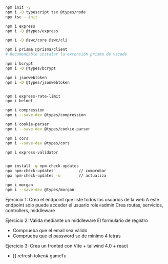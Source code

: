 ```bash
npm init -y
npm i -D typescript tsx @types/node
npx tsc --init

npm i express
npm i -D @types/express

npm i -D @swc/core @swc/cli 

npm i prisma @prisma/client 
# Recomendable instalar la extensión prisma de vscode

npm i bcrypt
npm i -D @types/bcrypt

npm i jsonwebtoken
npm i -D @types/jsonwebtoken


npm i express-rate-limit
npm i helmet

npm i compression
npm i --save-dev @types/compression

npm i cookie-parser
npm i --save-dev @types/cookie-parser

npm i cors
npm i --save-dev @types/cors

npm i express-validator


npm install -g npm-check-updates
npx npm-check-updates           // comprobar
npx npm-check-updates -u        // actualiza

npm i morgan
npm i --save-dev @types/morgan
```

Ejercicio 1:
Crea el endpoint que liste todos los usuarios de la web
A este endpoint solo puede acceder el usuario role=admin
Crea routas, servicios, controllers, middleware


Ejercicio 2:
Valida mediante un middleware
El formulario de registro
- Comprueba que el email sea válido
- Comprueba que el password se de minimo 4 letras


Ejercicio 3:
Crea un fronted con Vite + tailwind 4.0 + react



- [] refresh token#   g a m e T u  
 